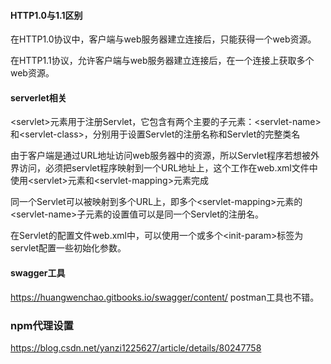 #### HTTP1.0与1.1区别

在HTTP1.0协议中，客户端与web服务器建立连接后，只能获得一个web资源。

在HTTP1.1协议，允许客户端与web服务器建立连接后，在一个连接上获取多个web资源。

#### serverlet相关

&lt;servlet&gt;元素用于注册Servlet，它包含有两个主要的子元素：&lt;servlet-name&gt;和&lt;servlet-class&gt;，分别用于设置Servlet的注册名称和Servlet的完整类名

由于客户端是通过URL地址访问web服务器中的资源，所以Servlet程序若想被外界访问，必须把servlet程序映射到一个URL地址上，这个工作在web.xml文件中使用&lt;servlet&gt;元素和&lt;servlet-mapping&gt;元素完成

同一个Servlet可以被映射到多个URL上，即多个&lt;servlet-mapping&gt;元素的&lt;servlet-name&gt;子元素的设置值可以是同一个Servlet的注册名。

在Servlet的配置文件web.xml中，可以使用一个或多个&lt;init-param&gt;标签为servlet配置一些初始化参数。

#### swagger工具
https://huangwenchao.gitbooks.io/swagger/content/
postman工具也不错。

### npm代理设置
https://blog.csdn.net/yanzi1225627/article/details/80247758
